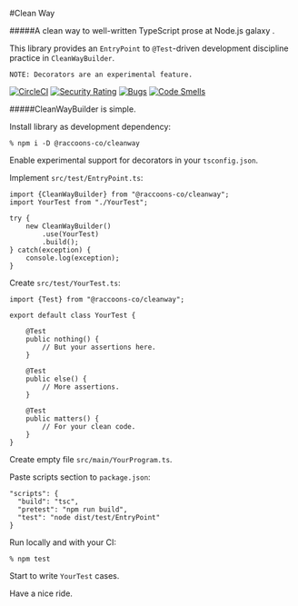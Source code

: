 #Clean Way

#####A clean way to well-written TypeScript prose at Node.js galaxy .

This library provides an `EntryPoint` to `@Test`-driven development discipline practice in `CleanWayBuilder`. 
 ```
NOTE: Decorators are an experimental feature.
```
[![CircleCI](https://dl.circleci.com/status-badge/img/gh/raccoons-co/cleanway/tree/master.svg?style=svg)](https://dl.circleci.com/status-badge/redirect/gh/raccoons-co/cleanway/tree/master)
[![Security Rating](https://sonarcloud.io/api/project_badges/measure?project=raccoons-co_cleanway&metric=security_rating)](https://sonarcloud.io/summary/new_code?id=raccoons-co_cleanway)
[![Bugs](https://sonarcloud.io/api/project_badges/measure?project=raccoons-co_cleanway&metric=bugs)](https://sonarcloud.io/summary/new_code?id=raccoons-co_cleanway)
[![Code Smells](https://sonarcloud.io/api/project_badges/measure?project=raccoons-co_cleanway&metric=code_smells)](https://sonarcloud.io/summary/new_code?id=raccoons-co_cleanway)

#####CleanWayBuilder is simple.

Install library as development dependency:
```shell
% npm i -D @raccoons-co/cleanway
```

Enable experimental support for decorators in your `tsconfig.json`.

Implement `src/test/EntryPoint.ts`:
~~~~
import {CleanWayBuilder} from "@raccoons-co/cleanway";
import YourTest from "./YourTest";

try {
    new CleanWayBuilder()
        .use(YourTest)
        .build();
} catch(exception) {
    console.log(exception);
}

~~~~

Create `src/test/YourTest.ts`:
~~~~
import {Test} from "@raccoons-co/cleanway";

export default class YourTest {

    @Test
    public nothing() {
        // But your assertions here.
    }

    @Test
    public else() {
        // More assertions.
    }

    @Test
    public matters() {
        // For your clean code.
    }
}
~~~~

Create empty file `src/main/YourProgram.ts`.

Paste scripts section to `package.json`:
~~~~
"scripts": {
  "build": "tsc",
  "pretest": "npm run build",
  "test": "node dist/test/EntryPoint"
}
~~~~

Run locally and with your CI:
~~~~shell script
% npm test
~~~~

Start to write `YourTest` cases.

Have a nice ride.